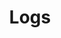 ---
title: Logs
description: Demonstrates the configuration, collection, and processing of Istio mesh logs.
weight: 20
aliases:
 - /docs/tasks/telemetry/logs/
---